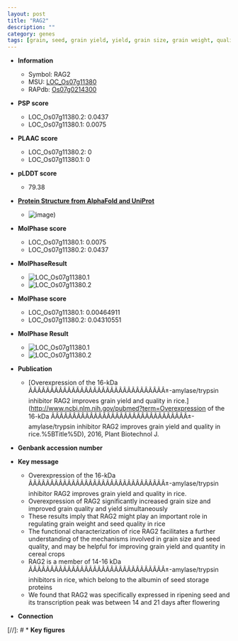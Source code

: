```yaml
---
layout: post
title: "RAG2"
description: ""
category: genes
tags: [grain, seed, grain yield, yield, grain size, grain weight, quality, albumin, grain quality]
---
```


* **Information**  
    + Symbol: RAG2  
    + MSU: [LOC_Os07g11380](http://rice.plantbiology.msu.edu/cgi-bin/ORF_infopage.cgi?orf=LOC_Os07g11380)  
    + RAPdb: [Os07g0214300](http://rapdb.dna.affrc.go.jp/viewer/gbrowse_details/irgsp1?name=Os07g0214300)  

* **PSP score**  
    + LOC_Os07g11380.2: 0.0437 
    + LOC_Os07g11380.1: 0.0075 

* **PLAAC score**  
    + LOC_Os07g11380.2: 0 
    + LOC_Os07g11380.1: 0 

* **pLDDT score**
    + 79.38

* **[Protein Structure from AlphaFold and UniProt](https://www.uniprot.org/uniprotkb/Q01882/entry#structure)**
    + ![image](https://ricepsp.github.io/images/Q0/AF-Q01882-F1.png))

* **MolPhase score**
    + LOC_Os07g11380.1: 0.0075
    + LOC_Os07g11380.2: 0.0437

* **MolPhaseResult**
    + ![LOC_Os07g11380.1](https://ricepsp.github.io/pictures/LOC_Os07g/LOC_Os07g11380.1.png)
    + ![LOC_Os07g11380.2](https://ricepsp.github.io/pictures/LOC_Os07g/LOC_Os07g11380.2.png)

* **MolPhase score**
    + LOC_Os07g11380.1: 0.00464911
    + LOC_Os07g11380.2: 0.04310551

* **MolPhase Result**
    + ![LOC_Os07g11380.1](https://304243504.github.io/Pictures/LOC_Os07g/LOC_Os07g11380.1.png)
    + ![LOC_Os07g11380.2](https://304243504.github.io/Pictures/LOC_Os07g/LOC_Os07g11380.2.png)

* **Publication**  
    + [Overexpression of the 16-kDa ÃÂÃÂÃÂÃÂÃÂÃÂÃÂÃÂÃÂÃÂÃÂÃÂÃÂÃÂÃÂÃÂ±-amylase/trypsin inhibitor RAG2 improves grain yield and quality in rice.](http://www.ncbi.nlm.nih.gov/pubmed?term=Overexpression of the 16-kDa ÃÂÃÂÃÂÃÂÃÂÃÂÃÂÃÂÃÂÃÂÃÂÃÂÃÂÃÂÃÂÃÂ±-amylase/trypsin inhibitor RAG2 improves grain yield and quality in rice.%5BTitle%5D), 2016, Plant Biotechnol J.

* **Genbank accession number**  

* **Key message**  
    + Overexpression of the 16-kDa ÃÂÃÂÃÂÃÂÃÂÃÂÃÂÃÂÃÂÃÂÃÂÃÂÃÂÃÂÃÂÃÂ±-amylase/trypsin inhibitor RAG2 improves grain yield and quality in rice.
    + Overexpression of RAG2 significantly increased grain size and improved grain quality and yield simultaneously
    + These results imply that RAG2 might play an important role in regulating grain weight and seed quality in rice
    + The functional characterization of rice RAG2 facilitates a further understanding of the mechanisms involved in grain size and seed quality, and may be helpful for improving grain yield and quantity in cereal crops
    + RAG2 is a member of 14-16 kDa ÃÂÃÂÃÂÃÂÃÂÃÂÃÂÃÂÃÂÃÂÃÂÃÂÃÂÃÂÃÂÃÂ±-amylase/trypsin inhibitors in rice, which belong to the albumin of seed storage proteins
    + We found that RAG2 was specifically expressed in ripening seed and its transcription peak was between 14 and 21 days after flowering

* **Connection**  

[//]: # * **Key figures**  


